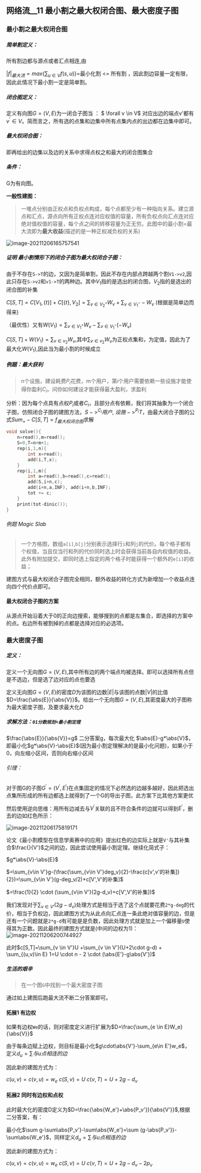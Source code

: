## 网络流__11 最小割之最大权闭合图、最大密度子图



### 最小割之最大权闭合图

##### 简单割定义：

所有割边都与源点或者汇点相连,由

$|f|_{最大流}=max\{\sum_{u \in V}f(s,u)\}$=最小化割 <= 所有割 ，因此割边容量一定有限，因此此情况下最小割一定是简单割。

##### 闭合图定义：

定义有向图$G=(V,E)$为一闭合子图当 ：      $ \forall v \in V$ 对应出边的端点v'都有$v^{'}\in V$。简而言之，所有选的点集和边集中所有点集内点的出边都在边集中即可。

##### 最大权闭合图：

即再给出的边集以及边的关系中求得点权之和最大的闭合图集合

##### 条件：

G为有向图。

**一般性建图：**

> 一堆点分别由正权点和负权点构成，每个点都至少有一种指向关系。建立源点和汇点，源点向所有正权点连对应权值的容量，所有负权点向汇点连对应绝对值权值的容量，每个点之间的转移容量为正无穷。此图中的最小割=最大流即为**最大收益**(描述的是一种正权减负权的关系)

![image-20211206165757541](C:\Users\Henry\AppData\Roaming\Typora\typora-user-images\image-20211206165757541.png)

##### 证明 最小割情形下的闭合子图为最大权闭合子图：

由于不存在`S->T`的边，又因为是简单割，因此不存在内部点跨越两个割`V1->v2`,因此只存在`S->v2`和`v1->T`的两种边。其中$V_1$指的是选出的闭合图，$V_2$指的是选出的闭合图的补集

$C[S,T]=C[V_1,\{t\}]+C[\{t\},V_2]=\sum_{v \in V_2^+}W_v+\sum_{v \in V_1^-}-W_v$  (根据是简单边而得来)

（最优性）又有$W(V_1)=\sum_{v\in V_1^+}W_v-\sum_{v\in V_1^-}(-W_v)$

$C[S,T]+W(V_1)=\sum_{v \in v_2}W_v$,其中$\sum_{v \in v_2}W_v$为正权点集和，为定值，因此为了最大化$W(V_1)$,因此当为最小割的时候成立

##### 例题：最大获利

>n个设施，建设耗费$P_i$花费，m个用户，第$i$个用户需要依赖一些设施才能使得你盈利$C_i$。问你如何建设才能获得最大盈利，求盈利

分析：因为每个点具有点权$P_i$或者$C_i$，且部分点有依赖，我们将其抽象为一个闭合子图，仿照闭合子图的建图方法，$S  ->^{C_i} 用户$, $设施 ->^{P_i} T$，由最大闭合子图的公式$Sum_{+}-C[S,T]=f_{最大权闭合图}$求解

```cpp
void solve(){
    n=read(),m=read();
	S=0,T=n+m+1;
	rep(i,1,n){
	    int x=read();
	    add(i,T,x);
	}
	rep(i,1,m){
	    int a=read(),b=read(),c=read();
	    add(S,i+n,c);
	    add(i+n,a,INF), add(i+n,b,INF);
	    tot += c;
	}
	print(tot-dinic());
}    
```



###### 例题 Magic Slab

> 一个方格图，数组`a[i]`,`b[j]`分别表示选择行`i`和列`j`的代价。每个格子都有个权值，当且仅当行和列的代价同时选上时会获得当前各自内权值的收益。此外有附加提交，即同时选上指定的两个格子时能获得一个额外的`e[i]`的收益；

建图方式与最大权闭合子图完全相同，额外收益的转化方式为新增加一个收益点连向四个代价点即可。



#### 最大权闭合子图的方案

从源点开始沿着大于0的正向边搜索，能够搜到的点都是左集合，即选择的方案中的点。右边所有被割掉的点都是选择对应的必选项。



### 最大密度子图

##### 定义：

定义一个无向图$G=(V,E)$,其中所有边的两个端点均被选择。即可以选择所有点但是不选边，但是选了边对应的点也要选

定义无向图$G=(V,E)$的密度$D$为该图的边数$|E|$与该图的点数$|V|$的比值$D=\frac{\abs{E}}{\abs{V}}$。给出一个无向图$G=(V,E)$,其密度最大的子图称为最大密度子图，及要求最大化$D$

##### 求解方法：`01分数规划+最小割定理`

$\frac{\abs{E}}{\abs{V}}=g$ 二分答案g，每次最大化 $\abs{E}-g*\abs{V}$，即最小化$g*\abs{V}-\abs{E}$(因为最小割定理解决的是最小化问题)，如果小于0，向左缩小区间，否则向右缩小区间 

###### 引理：

对于图G的子图$G^{'}=(V^{'},E^{'})$在点集固定的情况下必然选的边越多越好，因此把选出点集所形成的所有边都选上就得到了一个G的导出子图，此方案下比其他方案更优

然后使用逆向思维：用所有边减去与$V^{'}$关联的且不符合条件的边就可以得到$E^{'}$，删去的边如红色所示：

![image-20211206175819171](C:\Users\Henry\AppData\Roaming\Typora\typora-user-images\image-20211206175819171.png)

论文《最小割模型在信息学奥赛中的应用》提出红色的边实际上就是`V'`与其补集合$\frac{}{V'}$之间的边，因此尝试使用最小割定理。继续化简式子：

$g*\abs{V}-\abs{E}$

$=\sum_{v\in V'}g-(\frac{\sum_{v\in V'}deg_v}{2}-\frac{c[v',v'的补集]}{2})=\sum_{v\in V'}(g-deg_v/2)+c[V',V'的补集]$

$=\frac{1}{2} \cdot (\sum_{v\in V'}(2g-d_v)+c[V',V'的补集])$

我们发现对于$\sum_{v\in V'}(2g-d_v)$处理方式是相当于选了这个点就要花费`2*g-deg`的代价，相当于负权边，因此建图方式为从此点向汇点连一条此绝对值容量的边，但是还有一个问题就是`2*g-d`有可能是是负数，因此处理方式就是加上一个偏移量`U`使得其为正数。因此最终的建图方式就是(中间的边权为1)：![image-20211206200744927](C:\Users\Henry\AppData\Roaming\Typora\typora-user-images\image-20211206200744927.png)

此时$c[S,T]=\sum_{v \in V'}U +\sum_{v \in V'}(U+2\cdot g-d) + \sum_{(u,v)\in E} 1=U \cdot n - 2 \cdot (\abs{E'}-g\abs{V'})$ 

##### 生活的艰辛

>在一个图`G`中找到一个最大密度子图

通过如上建图后跑最大流不断二分答案即可。



#### 拓展1 有边权

如果有边权`We`的话，则对密度定义进行扩展为$D=\frac{\sum_{e \in E}W_e}{\abs{V}}$

由于每条边赋上边权，则目标是最小化$g\cdot\abs{V'}-\sum_{e\in E'}w_e$，定义$d_u=\sum{与u点相连的边}$

因此新的建图方式为：

$c(u,v)=c(v,u)=w_e$                      $c(S,v)=U$                       $c(v,T)=U+2g-d_v$



#### 拓展2 同时有边权和点权

此时最大化的密度D定义为$D=\frac{\abs{W_e'}+\abs{P_v'}}{\abs{V'}}$,根据二分答案，有：

最小化$\sum g-\sum\abs{P_v'}-\sum\abs{W_e'}=\sum (g-\abs{P_v'})-\sum\abs{W_e'}$，同样定义$d_u=\sum{与u点相连的边}$

因此新的建图方式为：

$c(u,v)=c(v,u)=w_e$                 $c(S,v)=U$                   $c(v,T)=U+2g-d_v-2p_v$



